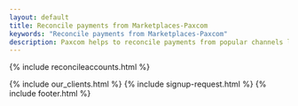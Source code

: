 ```yaml
---
layout: default
title: Reconcile payments from Marketplaces-Paxcom
keywords: "Reconcile payments from Marketplaces-Paxcom"
description: Paxcom helps to reconcile payments from popular channels like Amazon, Snapdeal, Paytm, Flipkart
---
```


<div class="clearfix"></div>

<section id="Accounts-Reconciliation" class="content-section paddnonetop section-gray">

{% include reconcileaccounts.html %}
   
</section>

<div class="clearfix"></div>

{% include our_clients.html %} 
{% include signup-request.html %}
{% include footer.html %}